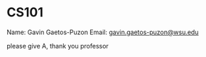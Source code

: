 # CS101
Name: Gavin Gaetos-Puzon
Email: gavin.gaetos-puzon@wsu.edu

please give A, thank you professor
